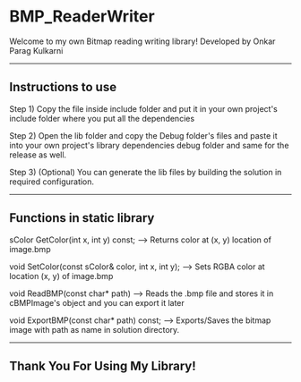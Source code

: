 # BMP_ReaderWriter

Welcome to my own Bitmap reading writing library! Developed by Onkar Parag Kulkarni

---

## Instructions to use

Step 1) Copy the file inside include folder and put it in your own project's include folder where you put all the dependencies

Step 2) Open the lib folder and copy the Debug folder's files and paste it into your own project's library dependencies debug folder and same for the release as well.

Step 3) (Optional) You can generate the lib files by building the solution in required configuration.

---

## Functions in static library

sColor GetColor(int x, int y) const;	 --> Returns color at (x, y) location of image.bmp
	
void SetColor(const sColor& color, int x, int y);	--> Sets RGBA color at location (x, y) of image.bmp

void ReadBMP(const char* path)		--> Reads the .bmp file and stores it in cBMPImage's object and you can export it later

void ExportBMP(const char* path) const;		--> Exports/Saves the bitmap image with path as name in solution directory.

---

## Thank You For Using My Library!